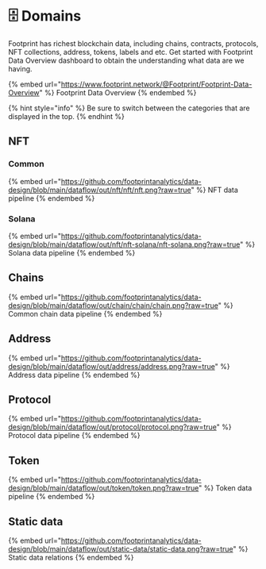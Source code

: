 # 🗄 Domains

Footprint has richest blockchain data, including chains, contracts, protocols, NFT collections, address, tokens, labels and etc. Get started with Footprint Data Overview dashboard to obtain the understanding what data are we having.&#x20;

{% embed url="https://www.footprint.network/@Footprint/Footprint-Data-Overview" %}
Footprint Data Overview
{% endembed %}

{% hint style="info" %}
Be sure to switch between the categories that are displayed in the top.
{% endhint %}

## NFT

### Common

{% embed url="https://github.com/footprintanalytics/data-design/blob/main/dataflow/out/nft/nft/nft.png?raw=true" %}
NFT data pipeline
{% endembed %}

### Solana

{% embed url="https://github.com/footprintanalytics/data-design/blob/main/dataflow/out/nft/nft-solana/nft-solana.png?raw=true" %}
Solana data pipeline
{% endembed %}

## Chains

{% embed url="https://github.com/footprintanalytics/data-design/blob/main/dataflow/out/chain/chain/chain.png?raw=true" %}
Common chain data pipeline
{% endembed %}

## Address

{% embed url="https://github.com/footprintanalytics/data-design/blob/main/dataflow/out/address/address.png?raw=true" %}
Address data pipeline
{% endembed %}

## Protocol

{% embed url="https://github.com/footprintanalytics/data-design/blob/main/dataflow/out/protocol/protocol.png?raw=true" %}
Protocol data pipeline
{% endembed %}

## Token

{% embed url="https://github.com/footprintanalytics/data-design/blob/main/dataflow/out/token/token.png?raw=true" %}
Token data pipeline
{% endembed %}

## Static data

{% embed url="https://github.com/footprintanalytics/data-design/blob/main/dataflow/out/static-data/static-data.png?raw=true" %}
Static data relations
{% endembed %}
